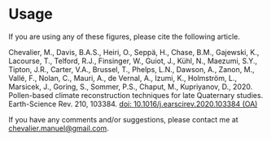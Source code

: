 # Usage

If you are using any of these figures, please cite the following article.


Chevalier, M., Davis, B.A.S., Heiri, O., Seppä, H., Chase, B.M., Gajewski, K., Lacourse, T., Telford, R.J., Finsinger, W., Guiot, J., Kühl, N., Maezumi, S.Y., Tipton, J.R., Carter, V.A., Brussel, T., Phelps, L.N., Dawson, A., Zanon, M., Vallé, F., Nolan, C., Mauri, A., de Vernal, A., Izumi, K., Holmström, L., Marsicek, J., Goring, S., Sommer, P.S., Chaput, M., Kupriyanov, D., 2020. Pollen-based climate reconstruction techniques for late Quaternary studies. Earth-Science Rev. 210, 103384. [doi: 10.1016/j.earscirev.2020.103384 (OA)](https://www.doi.org/10.1016/j.earscirev.2020.103384)

If you have any comments and/or suggestions, please contact me at [chevalier.manuel@gmail.com](mailto:chevalier.manuel@gmail.com).
